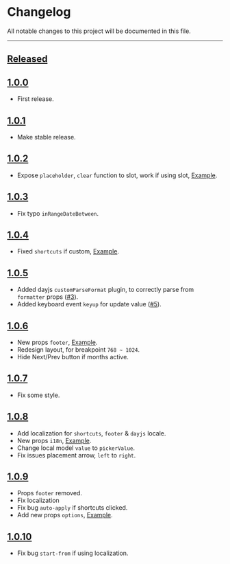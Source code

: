 # Changelog

All notable changes to this project will be documented in this file.

---

## [Released]

## [1.0.0]

- First release.
## [1.0.1]

- Make stable release.

## [1.0.2]

- Expose `placeholder`, `clear` function to slot, work if using slot, [Example](https://litepie.com/#use-slot).

## [1.0.3]

- Fix typo `inRangeDateBetween`.

## [1.0.4]

- Fixed `shortcuts` if custom, [Example](https://litepie.com/#custom-shortcuts).

## [1.0.5]

- Added dayjs `customParseFormat` plugin, to correctly parse from `formatter` props ([#3](https://github.com/kenhyuwa/litepie-datepicker/pull/3)).
- Added keyboard event `keyup` for update value ([#5](https://github.com/kenhyuwa/litepie-datepicker/pull/5)).

## [1.0.6]

- New props `footer`, [Example](https://litepie.com/#footer).
- Redesign layout, for breakpoint `768 ~ 1024`.
- Hide Next/Prev button if months active.

## [1.0.7]

- Fix some style.

## [1.0.8]

- Add localization for `shortcuts`, `footer` & `dayjs` locale.
- New props `i18n`, [Example](https://litepie.com/#i18n).
- Change local model `value` to `pickerValue`.
- Fix issues placement arrow, `left` to `right`.

## [1.0.9]

- Props `footer` removed.
- Fix localization
- Fix bug `auto-apply` if shortcuts clicked.
- Add new props `options`, [Example](https://litepie.com/#options).

## [1.0.10]

- Fix bug `start-from` if using localization.

[Released]: https://github.com/kenhyuwa/litepie-datepicker/
[1.0.0]: https://github.com/kenhyuwa/litepie-datepicker/releases/tag/v1.0.0
[1.0.1]: https://github.com/kenhyuwa/litepie-datepicker/releases/tag/v1.0.1
[1.0.2]: https://github.com/kenhyuwa/litepie-datepicker/releases/tag/v1.0.2
[1.0.3]: https://github.com/kenhyuwa/litepie-datepicker/releases/tag/v1.0.3
[1.0.4]: https://github.com/kenhyuwa/litepie-datepicker/releases/tag/v1.0.4
[1.0.5]: https://github.com/kenhyuwa/litepie-datepicker/releases/tag/v1.0.5
[1.0.6]: https://github.com/kenhyuwa/litepie-datepicker/releases/tag/v1.0.6
[1.0.7]: https://github.com/kenhyuwa/litepie-datepicker/releases/tag/v1.0.7
[1.0.8]: https://github.com/kenhyuwa/litepie-datepicker/releases/tag/v1.0.8
[1.0.9]: https://github.com/kenhyuwa/litepie-datepicker/releases/tag/v1.0.9
[1.0.10]: https://github.com/kenhyuwa/litepie-datepicker/releases/tag/v1.0.10
